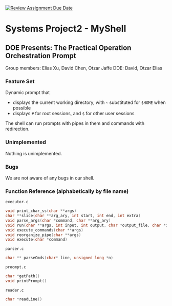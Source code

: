 [![Review Assignment Due Date](https://classroom.github.com/assets/deadline-readme-button-22041afd0340ce965d47ae6ef1cefeee28c7c493a6346c4f15d667ab976d596c.svg)](https://classroom.github.com/a/Tfg6waJb)

# Systems Project2 - MyShell

## DOE Presents: The Practical Operation Orchestration Prompt

Group members: Elias Xu, David Chen, Otzar Jaffe
DOE: David, Otzar Elias

### Feature Set

Dynamic prompt that

- displays the current working directory, with `~` substituted for `$HOME` when possible
- displays `#` for root sessions, and `$` for other user sessions

The shell can run prompts with pipes in them and commands with redirection.

### Unimplemented

Nothing is unimplemented.

### Bugs

We are not aware of any bugs in our shell.

### Function Reference (alphabetically by file name)

`executor.c`
```c
void print_char_ss(char **args)
char **slice(char **arg_ary, int start, int end, int extra)
void parse_args(char *command, char **arg_ary)
void run(char **args, int input, int output, char *output_file, char *input_file)
void execute_commands(char **args)
void reorganize_pipe(char **args)
void execute(char *command)
```

`parser.c`
```c
char ** parseCmds(char* line, unsigned long *n)
```

`proompt.c`
```c
char *getPath()
void printPrompt()
```

`reader.c`
```c
char *readLine()
```
